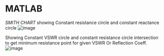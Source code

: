# MATLAB

*SMITH CHART* 
              showing Constant resistance circle and constant reactance circle
 ![image](https://user-images.githubusercontent.com/60343675/147750851-071b313d-3d33-49df-90a3-58b81a7fc46b.png)

  Showing Constant VSWR circle and constant resistance circle intersection to get minimum resistance point for given VSWR Or Reflection Coeff.
  ![image](https://user-images.githubusercontent.com/60343675/150651116-4fb31251-d7d9-4493-9d69-e96113e62d3b.png)
